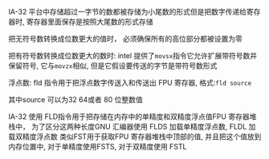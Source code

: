 IA-32 平台中存储超过一字节的数都被存储为小尾数的形式但是把数字传递给寄存器时, 寄存器里面保存是按照大尾数的形式存储

把无符号数转换成位数更大的值时， 必须确保所有的高位部分都被设置为零

把有符号数转换成位数更大的数时:
intel 提供了`movsx`指令它允许扩展带符号数并保留符号, 它与`movzx`相似, 但是它假设要传送的字节是带符号数形式


浮点数:
fld 指令用于把浮点数字传送入和传送出 FPU 寄存器, 格式:`fld source`

其中source 可以为32 64或者 80 位整数值

IA-32 使用 FLD指令用于把存储在内存中的单精度和双精度浮点值FPU 寄存器堆栈中， 为了区分这两种长度GNU 汇编器使用
FLDS 加载单精度浮点数, FLDL 加载双精度浮点数
类似FST用于获取FPU 寄存器堆栈中顶部的值, 并且把这个值放到内存位置中, 对于单精度使用FSTS, 对于双精度使用 FSTL